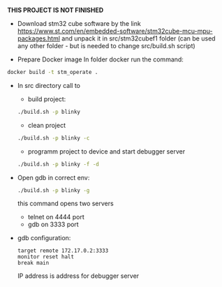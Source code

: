 **THIS PROJECT IS NOT FINISHED**

- Download stm32 cube software by the link https://www.st.com/en/embedded-software/stm32cube-mcu-mpu-packages.html and unpack it in src/stm32cubef1 folder (can be used any other folder - but is needed to change src/build.sh script)

- Prepare Docker image
In folder docker run the command:
```bash
docker build -t stm_operate .  
```
- In src directory call to
  * build project:
  ```bash
  ./build.sh -p blinky
  ```
  * clean project
  ```bash
  ./build.sh -p blinky -c
  ```
  * programm project to device and start debugger server
  ```bash
  ./build.sh -p blinky -f -d
  ```
- Open gdb in correct env:
  ```bash
  ./build.sh -p blinky -g
  ```
  this command opens two servers
  * telnet on 4444 port
  * gdb on 3333 port

- gdb configuration:
  ```
  target remote 172.17.0.2:3333
  monitor reset halt
  break main
  ```
  IP address is address for debugger server
